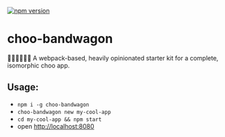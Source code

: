 [![npm version](https://badge.fury.io/js/choo-bandwagon.svg)](https://badge.fury.io/js/choo-bandwagon)

# choo-bandwagon

:steam_locomotive::train::train::train::train::train:
A webpack-based, heavily opinionated starter kit for a complete, isomorphic choo app.


## Usage:

- `npm i -g choo-bandwagon`
- `choo-bandwagon new my-cool-app`
- `cd my-cool-app && npm start`
- open [http://localhost:8080](http://localhost:8080)
